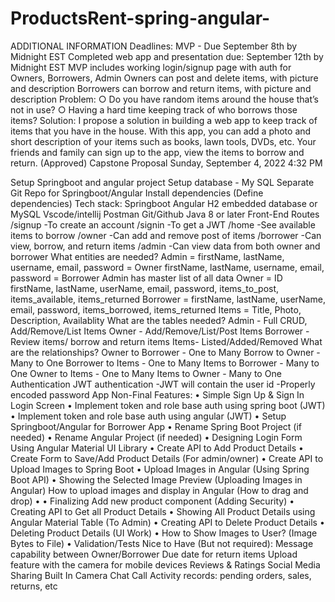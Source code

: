 # ProductsRent-spring-angular-



ADDITIONAL INFORMATION
Deadlines:
MVP - Due September 8th by Midnight EST
Completed web app and presentation due: September 12th by Midnight EST
MVP includes working login/signup page with auth for Owners, Borrowers, Admin
Owners can post and delete items, with picture and description
Borrowers can borrow and return items, with picture and description
Problem:
○ Do you have random items around the house that’s not in use?
○ Having a hard time keeping track of who borrows those items?
Solution:
I propose a solution in building a web app to keep track of items that you have in the
house. With this app, you can add a photo and short description of your items such as
books, lawn tools, DVDs, etc. Your friends and family can sign up to the app, view the
items to borrow and return.
(Approved) Capstone Proposal
Sunday, September 4, 2022 4:32 PM

Setup Springboot and angular project
Setup database - My SQL
Separate Git Repo for Springboot/Angular
Install dependencies (Define dependencies)
Tech stack:
Springboot
Angular
H2 embedded database or MySQL
Vscode/intellij
Postman
Git/Github
Java 8 or later
Front-End Routes
/signup
-To create an account
/signin
-To get a JWT
/home
-See available items to borrow
/owner
-Can add and remove post of items
/borrower
-Can view, borrow, and return items
/admin
-Can view data from both owner and borrower
What entities are needed?
Admin = firstName, lastName, username, email, password = Owner
firstName, lastName, username, email, password = Borrower
Admin has master list of all data
Owner =
ID
firstName,
lastName,
userName,
email,
password,
items_to_post,
items_available,
items_returned
Borrower = firstName,
lastName,
userName,
email,
password,
items_borrowed,
items_returned
Items = Title,
Photo,
Description,
Availablity
What are the tables needed?
Admin - Full CRUD, Add/Remove/List Items
Owner - Add/Remove/List/Post Items
Borrower - Review items/ borrow and return items
Items- Listed/Added/Removed
What are the relationships?
Owner to Borrower - One to Many
Borrow to Owner - Many to One
Borrower to Items - One to Many
Items to Borrower - Many to One
Owner to Items - One to Many
Items to Owner - Many to One
Authentication
JWT authentication
-JWT will contain the user id
-Properly encoded password
App Non-Final Features:
• Simple Sign Up & Sign In Login Screen
• Implement token and role base auth using spring boot (JWT)
• Implement token and role base auth using angular (JWT)
• Setup Springboot/Angular for Borrower App
• Rename Spring Boot Project (if needed)
• Rename Angular Project (if needed)
• Designing Login Form Using Angular Material UI Library
• Create API to Add Product Details
• Create Form to Save/Add Product Details (For admin/owner)
• Create API to Upload Images to Spring Boot
• Upload Images in Angular (Using Spring Boot API)
• Showing the Selected Image Preview (Uploading Images in Angular)
How to upload images and display in Angular (How to drag and
drop)
•
• Finalizing Add new product component (Adding Security)
• Creating API to Get all Product Details
• Showing All Product Details using Angular Material Table (To Admin)
• Creating API to Delete Product Details
• Deleting Product Details (UI Work)
• How to Show Images to User? (Image Bytes to File)
• Validation/Tests
Nice to Have (But not required):
Message capability between Owner/Borrower
Due date for return items
Upload feature with the camera for mobile devices
Reviews & Ratings
Social Media Sharing
Built In Camera
Chat
Call
Activity records: pending orders, sales, returns, etc
